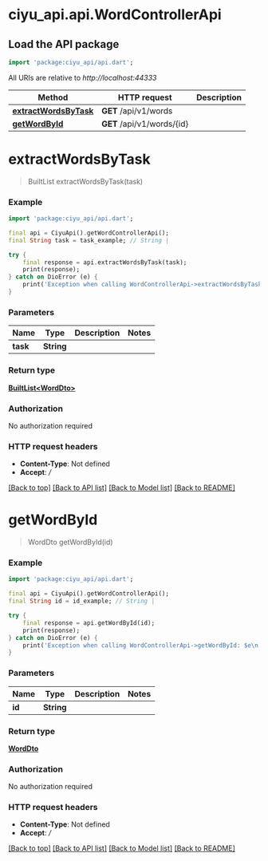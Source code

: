 # ciyu_api.api.WordControllerApi

## Load the API package
```dart
import 'package:ciyu_api/api.dart';
```

All URIs are relative to *http://localhost:44333*

Method | HTTP request | Description
------------- | ------------- | -------------
[**extractWordsByTask**](WordControllerApi.md#extractwordsbytask) | **GET** /api/v1/words | 
[**getWordById**](WordControllerApi.md#getwordbyid) | **GET** /api/v1/words/{id} | 


# **extractWordsByTask**
> BuiltList<WordDto> extractWordsByTask(task)



### Example
```dart
import 'package:ciyu_api/api.dart';

final api = CiyuApi().getWordControllerApi();
final String task = task_example; // String | 

try {
    final response = api.extractWordsByTask(task);
    print(response);
} catch on DioError (e) {
    print('Exception when calling WordControllerApi->extractWordsByTask: $e\n');
}
```

### Parameters

Name | Type | Description  | Notes
------------- | ------------- | ------------- | -------------
 **task** | **String**|  | 

### Return type

[**BuiltList&lt;WordDto&gt;**](WordDto.md)

### Authorization

No authorization required

### HTTP request headers

 - **Content-Type**: Not defined
 - **Accept**: */*

[[Back to top]](#) [[Back to API list]](../README.md#documentation-for-api-endpoints) [[Back to Model list]](../README.md#documentation-for-models) [[Back to README]](../README.md)

# **getWordById**
> WordDto getWordById(id)



### Example
```dart
import 'package:ciyu_api/api.dart';

final api = CiyuApi().getWordControllerApi();
final String id = id_example; // String | 

try {
    final response = api.getWordById(id);
    print(response);
} catch on DioError (e) {
    print('Exception when calling WordControllerApi->getWordById: $e\n');
}
```

### Parameters

Name | Type | Description  | Notes
------------- | ------------- | ------------- | -------------
 **id** | **String**|  | 

### Return type

[**WordDto**](WordDto.md)

### Authorization

No authorization required

### HTTP request headers

 - **Content-Type**: Not defined
 - **Accept**: */*

[[Back to top]](#) [[Back to API list]](../README.md#documentation-for-api-endpoints) [[Back to Model list]](../README.md#documentation-for-models) [[Back to README]](../README.md)

